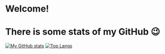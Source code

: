 # Welcome!
# There is some stats of my GitHub 😉

[![My GitHub stats](https://github-readme-stats.vercel.app/api/?username=AllaYefremova&show_icons=true&theme=dark&hide=issues,stars)](https://github.com/AllaYefremova) 
[![Top Langs](https://github-readme-stats.vercel.app/api/top-langs/?username=AllaYefremova&show_icons=true&theme=dark&layout=compact&hide=handlebars&langs_count=5)](https://github.com/AllaYefremova)

